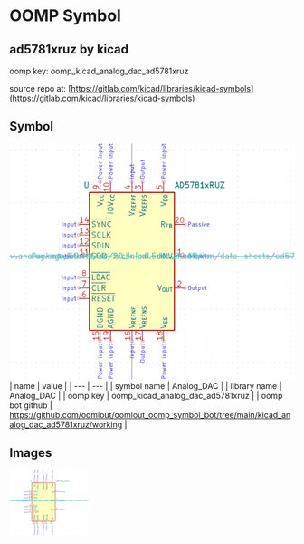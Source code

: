 # OOMP Symbol  
## ad5781xruz  by kicad  
  
oomp key: oomp_kicad_analog_dac_ad5781xruz  
  
source repo at: [https://gitlab.com/kicad/libraries/kicad-symbols](https://gitlab.com/kicad/libraries/kicad-symbols)  
## Symbol  
  
[![working.png](working_600.png)](working.png)  
| name | value | 
| --- | --- | 
| symbol name | Analog_DAC | 
| library name | Analog_DAC | 
| oomp key | oomp_kicad_analog_dac_ad5781xruz | 
| oomp bot github | https://github.com/oomlout/oomlout_oomp_symbol_bot/tree/main/kicad_analog_dac_ad5781xruz/working | 
## Images  
  
[![working.png](working_140.png)](working.png)  
